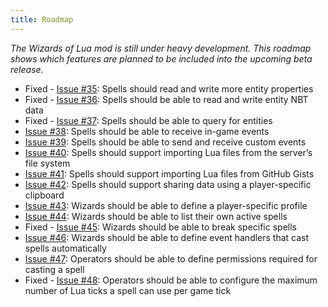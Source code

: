 ```yaml
---
title: Roadmap
---
```

*The Wizards of Lua mod is still under heavy development.
This roadmap shows which features are planned to be included into the upcoming beta release.*

* Fixed - [Issue #35](https://github.com/wizards-of-lua/wizards-of-lua/issues/35): Spells should read and write more entity properties
* Fixed - [Issue #36](https://github.com/wizards-of-lua/wizards-of-lua/issues/36): Spells should be able to read and write entity NBT data
* Fixed - [Issue #37](https://github.com/wizards-of-lua/wizards-of-lua/issues/37): Spells should be able to query for entities
* [Issue #38](https://github.com/wizards-of-lua/wizards-of-lua/issues/38): Spells should be able to receive in-game events
* [Issue #39](https://github.com/wizards-of-lua/wizards-of-lua/issues/39): Spells should be able to send and receive custom events
* [Issue #40](https://github.com/wizards-of-lua/wizards-of-lua/issues/40): Spells should support importing Lua files from the server’s file system
* [Issue #41](https://github.com/wizards-of-lua/wizards-of-lua/issues/41): Spells should support importing Lua files from GitHub Gists
* [Issue #42](https://github.com/wizards-of-lua/wizards-of-lua/issues/42): Spells should support sharing data using a player-specific clipboard
* [Issue #43](https://github.com/wizards-of-lua/wizards-of-lua/issues/43): Wizards should be able to define a player-specific profile
* [Issue #44](https://github.com/wizards-of-lua/wizards-of-lua/issues/44): Wizards should be able to list their own active spells
* Fixed - [Issue #45](https://github.com/wizards-of-lua/wizards-of-lua/issues/45): Wizards should be able to break specific spells
* [Issue #46](https://github.com/wizards-of-lua/wizards-of-lua/issues/46): Wizards should be able to define event handlers that cast spells automatically
* [Issue #47](https://github.com/wizards-of-lua/wizards-of-lua/issues/47): Operators should be able to define permissions required for casting a spell
* Fixed - [Issue #48](https://github.com/wizards-of-lua/wizards-of-lua/issues/48): Operators should be able to configure the maximum number of Lua ticks a spell can use per game tick
